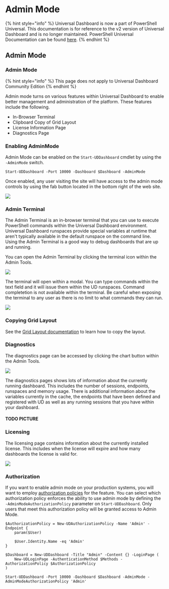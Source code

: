 # Admin Mode

{% hint style="info" %}
Universal Dashboard is now a part of PowerShell Universal. This documentation is for reference to the v2 version of Universal Dashboard and is no longer maintained. PowerShell Universal Documentation can be found [here](https://docs.ironmansoftware.com).
{% endhint %}

## Admin Mode

### Admin Mode

{% hint style="info" %}
This page does not apply to Universal Dashboard Community Edition
{% endhint %}

Admin mode turns on various features within Universal Dashboard to enable better management and administration of the platform. These features include the following.

* In-Browser Terminal
* Clipboard Copy of Grid Layout 
* License Information Page
* Diagnostics Page 

### Enabling AdminMode

Admin Mode can be enabled on the `Start-UDDashboard` cmdlet by using the `-AdminMode` switch.

```text
Start-UDDashboard -Port 10000 -Dashboard $Dashboard -AdminMode
```

Once enabled, any user visiting the site will have access to the admin mode controls by using the fab button located in the bottom right of the web site.

![](.gitbook/assets/adminmode.PNG)

### Admin Terminal

The Admin Terminal is an in-browser terminal that you can use to execute PowerShell commands within the Universal Dashboard environment. Universal Dashboard runspaces provide special variables at runtime that aren't typically available in the default runspace on the command line. Using the Admin Terminal is a good way to debug dashboards that are up and running.

You can open the Admin Terminal by clicking the terminal icon within the Admin Tools.

![](.gitbook/assets/open-admin-terminal.PNG)

The terminal will open within a modal. You can type commands within the text field and it will issue them within the UD runspaces. Command completetion is not available within the terminal. Be careful when exposing the terminal to any user as there is no limit to what commands they can run.

![](.gitbook/assets/admin-terminal.PNG)

### Copying Grid Layout

See the [Grid Layout documentation](components/grid-layout.md) to learn how to copy the layout.

### Diagnostics

The diagnostics page can be accessed by clicking the chart button within the Admin Tools.

![](.gitbook/assets/open-diagnostics.PNG)

The diagnostics pages shows lots of information about the currently running dashboard. This includes the number of sessions, endpoints, runspaces and memory usage. There is additional information about the variables currently in the cache, the endpoints that have been defined and registered with UD as well as any running sessions that you have within your dashboard.

#### TODO PICTURE

### Licensing

The licensing page contains information about the currently installed license. This includes when the license will expire and how many dashboards the license is valid for.

![](.gitbook/assets/licensing-page.png)

### Authorization

If you want to enable admin mode on your production systems, you will want to employ [authorization policies](security/authorization/claims-based.md) for the feature. You can select which authorization policy enforces the ability to use admin mode by defining the `-AdminModeAuthorizationPolicy` parameter on `Start-UDDashboard`. Only users that meet this authorization policy will be granted access to Admin Mode.

```text
$AuthorizationPolicy = New-UDAuthorizationPolicy -Name 'Admin' -Endpoint {
    param($User)

    $User.Identity.Name -eq 'Admin'
}

$Dashboard = New-UDDashboard -Title "Admin" -Content {} -LoginPage (
    New-UDLoginPage -AuthenticationMethod $Methods -AuthorizationPolicy $AuthorizationPolicy
)

Start-UDDashboard -Port 10000 -Dashboard $Dashboard -AdminMode -AdminModeAuthorizationPolicy 'Admin'
```


